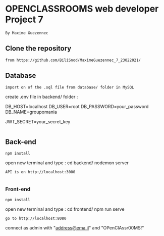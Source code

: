 # OPENCLASSROOMS web developer Project 7
```
By Maxime Guezennec
```

## Clone the repository
```
from https://github.com/BiliSnod/MaximeGuezennec_7_23022021/
```

## Database
```
import on of the .sql file from database/ folder in MySQL
```
create .env file in backend/ folder :

DB_HOST=localhost
DB_USER=root
DB_PASSWORD=your_password
DB_NAME=groupomania

JWT_SECRET=your_secret_key
```
```

## Back-end
```
npm install
```
open new terminal and type :
    cd backend/
    nodemon server 
```
API is on http://localhost:3000
```
```
```

### Front-end
```
npm install
```
open new terminal and type :
    cd frontend/
    npm run serve
```
go to http://localhost:8080
```
connect as admin with "address@ema.il" and "OPenClAssr00MS!"
```
```